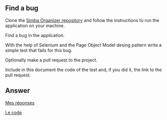## Find a bug

Clone the [Simba Organizer repository](https://github.com/barais/doodlestudent/) and follow the instructions to run the application on your machine.

Find a bug in the application. 

With the help of Selenium and the Page Object Model desing pattern write a simple test that fails for this bug.

Optionally make a pull request to the project.

Include in this document the code of the test and, if you did it, the link to the pull request.

## Answer

[Mes réponses]("TP_SELENIUM_WALKER_V2/src/main/java/Exercice3/Answer.md")

[Le code]("TP_SELENIUM_WALKER_V2/src/main/java/Exercice3")

